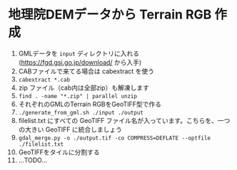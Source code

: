 # 地理院DEMデータから Terrain RGB 作成

1. GMLデータを `input` ディレクトリに入れる (https://fgd.gsi.go.jp/download/ から入手)
1. CABファイルで来てる場合は cabextract を使う
  1. `cabextract *.cab`
1. zip ファイル（cab内は全部zip）も解凍します
  1. `find . -name "*.zip" | parallel unzip`
1. それぞれのGMLのTerrain RGBをGeoTIFF型で作る
  1. `./generate_from_gml.sh ./input ./output`
1. filelist.txt にすべての GeoTIFF ファイル名が入っています。こちらを、一つの大きい GeoTIFF に統合しましょう
  1. `gdal_merge.py -o ./output.tif -co COMPRESS=DEFLATE --optfile ./filelist.txt`
1. GeoTIFFをタイルに分割する
  1. ...TODO...
